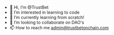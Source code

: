 - 👋 Hi, I’m @TrustBet
- 👀 I’m interested in learning to code
- 🌱 I’m currently learning from scratch!
- 💞️ I’m looking to collaborate on DAO's
- 📫 How to reach me admin@trustbetonchain.com

<!---
SportBetDAO/SportBetDAO is a ✨ special ✨ repository because its `README.md` (this file) appears on your GitHub profile.
You can click the Preview link to take a look at your changes.
--->
